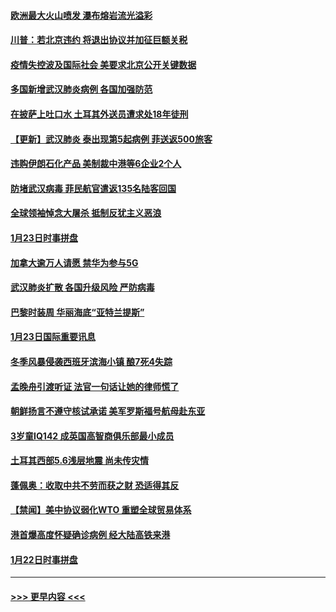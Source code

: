 #### [欧洲最大火山喷发 瀑布熔岩流光溢彩](../pages/prog202/a102760310.md?t=01250701) 
#### [川普：若北京违约 将退出协议并加征巨额关税](../pages/prog202/a102760250.md?t=01250701) 
#### [疫情失控波及国际社会 美要求北京公开关键数据](../pages/prog202/a102760245.md?t=01250701) 
#### [多国新增武汉肺炎病例 各国加强防范](../pages/prog202/a102760214.md?t=01250701) 
#### [在披萨上吐口水 土耳其外送员遭求处18年徒刑](../pages/prog202/a102759979.md?t=01250701) 
#### [【更新】武汉肺炎 泰出现第5起病例 菲送返500旅客](../pages/prog202/a102758911.md?t=01250701) 
#### [违购伊朗石化产品 美制裁中港等6企业2个人](../pages/prog202/a102759952.md?t=01250701) 
#### [防堵武汉病毒 菲民航官遣返135名陆客回国](../pages/prog202/a102759946.md?t=01250701) 
#### [全球领袖悼念大屠杀 抵制反犹主义恶浪](../pages/prog202/a102759678.md?t=01250701) 
#### [1月23日时事拼盘](../pages/prog202/a102759599.md?t=01250701) 
#### [加拿大逾万人请愿 禁华为参与5G](../pages/prog202/a102759553.md?t=01250701) 
#### [武汉肺炎扩散 各国升级风险 严防病毒](../pages/prog202/a102759400.md?t=01250701) 
#### [巴黎时装周 华丽海底“亚特兰提斯”](../pages/prog202/a102759217.md?t=01250701) 
#### [1月23日国际重要讯息](../pages/prog202/a102759199.md?t=01250701) 
#### [冬季风暴侵袭西班牙滨海小镇 酿7死4失踪](../pages/prog202/a102759119.md?t=01250701) 
#### [孟晚舟引渡听证 法官一句话让她的律师慌了](../pages/prog202/a102759060.md?t=01250701) 
#### [朝鲜扬言不遵守核试承诺 美军罗斯福号航母赴东亚](../pages/prog202/a102759001.md?t=01250701) 
#### [3岁童IQ142 成英国高智商俱乐部最小成员](../pages/prog202/a102758990.md?t=01250701) 
#### [土耳其西部5.6浅层地震 尚未传灾情](../pages/prog202/a102758903.md?t=01250701) 
#### [蓬佩奥：收取中共不劳而获之财 恐适得其反](../pages/prog202/a102758889.md?t=01250701) 
#### [【禁闻】美中协议弱化WTO 重塑全球贸易体系](../pages/prog202/a102758790.md?t=01250701) 
#### [港首爆高度怀疑确诊病例 经大陆高铁来港](../pages/prog202/a102758613.md?t=01250701) 
#### [1月22日时事拼盘](../pages/prog202/a102758615.md?t=01250701) 

----
#### [ >>> 更早内容 <<< ](../indexes/prog202-earlier.md)
